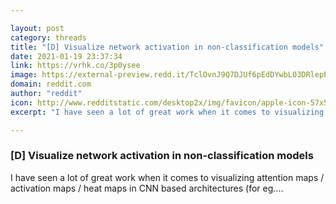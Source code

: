 ```yaml
---

layout: post
category: threads
title: "[D] Visualize network activation in non-classification models"
date: 2021-01-19 23:37:34
link: https://vrhk.co/3p0ysee
image: https://external-preview.redd.it/TclOvnJ9Q7DJUf6pEdDYwbL03DRlepPwutDHh2HzyjE.jpg?width=218&height=114.136125654&auto=webp&crop=218:114.136125654,smart&s=d5b40b495cf815d9d2add22d53c41ebf75b93a57
domain: reddit.com
author: "reddit"
icon: http://www.redditstatic.com/desktop2x/img/favicon/apple-icon-57x57.png
excerpt: "I have seen a lot of great work when it comes to visualizing attention maps / activation maps / heat maps in CNN based architectures (for eg...."

---
```


### [D] Visualize network activation in non-classification models

I have seen a lot of great work when it comes to visualizing attention maps / activation maps / heat maps in CNN based architectures (for eg....